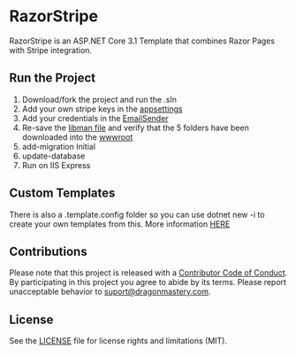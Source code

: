 ﻿# RazorStripe

RazorStripe is an ASP.NET Core 3.1 Template that combines Razor Pages with Stripe integration.

## Run the Project
1. Download/fork the project and run the .sln
2. Add your own stripe keys in the [appsettings](appsettings.json)
3. Add your credentials in the [EmailSender](/Services/EmailSender.cs)
4. Re-save the [libman file](libman.json) and verify that the 5 folders have been downloaded into the [wwwroot](/wwwroot)
5. add-migration Initial
6. update-database
7. Run on IIS Express

## Custom Templates
There is also a .template.config folder so you can use dotnet new -i to create your own templates from this. More information [HERE](https://docs.microsoft.com/en-us/dotnet/core/tools/custom-templates)

## Contributions
Please note that this project is released with a [Contributor Code of Conduct](CODE_OF_CONDUCT.md). By participating in this project you agree to abide by its terms.
Please report unacceptable behavior to suport@dragonmastery.com.

## License
See the [LICENSE](LICENSE.md) file for license rights and limitations (MIT).
